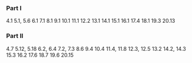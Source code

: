 ### Part I

4.1
5.1, 5.6
6.1
7.1
8.1
9.1
10.1
11.1
12.2
13.1
14.1
15.1
16.1
17.4
18.1
19.3
20.13

### Part II

4.7
5.12, 5.18
6.2, 6.4
7.2, 7.3
8.6
9.4
10.4
11.4, 11.8
12.3, 12.5
13.2
14.2, 14.3
15.3
16.2
17.6
18.7
19.6
20.15
